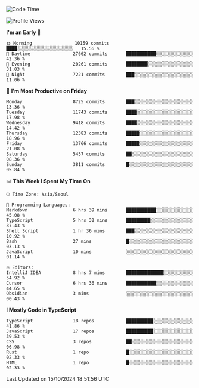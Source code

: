 <!--START_SECTION:waka-->
![Code Time](http://img.shields.io/badge/Code%20Time-6%2C796%20hrs%2033%20mins-blue)

![Profile Views](http://img.shields.io/badge/Profile%20Views-0-blue)

**I'm an Early 🐤** 

```text
🌞 Morning                10159 commits       ████░░░░░░░░░░░░░░░░░░░░░   15.56 % 
🌆 Daytime                27662 commits       ███████████░░░░░░░░░░░░░░   42.36 % 
🌃 Evening                20261 commits       ████████░░░░░░░░░░░░░░░░░   31.03 % 
🌙 Night                  7221 commits        ███░░░░░░░░░░░░░░░░░░░░░░   11.06 % 
```
📅 **I'm Most Productive on Friday** 

```text
Monday                   8725 commits        ███░░░░░░░░░░░░░░░░░░░░░░   13.36 % 
Tuesday                  11743 commits       ████░░░░░░░░░░░░░░░░░░░░░   17.98 % 
Wednesday                9418 commits        ████░░░░░░░░░░░░░░░░░░░░░   14.42 % 
Thursday                 12383 commits       █████░░░░░░░░░░░░░░░░░░░░   18.96 % 
Friday                   13766 commits       █████░░░░░░░░░░░░░░░░░░░░   21.08 % 
Saturday                 5457 commits        ██░░░░░░░░░░░░░░░░░░░░░░░   08.36 % 
Sunday                   3811 commits        █░░░░░░░░░░░░░░░░░░░░░░░░   05.84 % 
```


📊 **This Week I Spent My Time On** 

```text
🕑︎ Time Zone: Asia/Seoul

💬 Programming Languages: 
Markdown                 6 hrs 39 mins       ███████████░░░░░░░░░░░░░░   45.08 % 
TypeScript               5 hrs 32 mins       █████████░░░░░░░░░░░░░░░░   37.43 % 
Shell Script             1 hr 36 mins        ███░░░░░░░░░░░░░░░░░░░░░░   10.92 % 
Bash                     27 mins             █░░░░░░░░░░░░░░░░░░░░░░░░   03.13 % 
JavaScript               10 mins             ░░░░░░░░░░░░░░░░░░░░░░░░░   01.14 % 

🔥 Editors: 
IntelliJ IDEA            8 hrs 7 mins        ██████████████░░░░░░░░░░░   54.92 % 
Cursor                   6 hrs 36 mins       ███████████░░░░░░░░░░░░░░   44.65 % 
Obsidian                 3 mins              ░░░░░░░░░░░░░░░░░░░░░░░░░   00.43 % 
```

**I Mostly Code in TypeScript** 

```text
TypeScript               18 repos            ██████████░░░░░░░░░░░░░░░   41.86 % 
JavaScript               17 repos            ██████████░░░░░░░░░░░░░░░   39.53 % 
CSS                      3 repos             ██░░░░░░░░░░░░░░░░░░░░░░░   06.98 % 
Rust                     1 repo              █░░░░░░░░░░░░░░░░░░░░░░░░   02.33 % 
HTML                     1 repo              █░░░░░░░░░░░░░░░░░░░░░░░░   02.33 % 
```




 Last Updated on 15/10/2024 18:51:56 UTC
<!--END_SECTION:waka-->
